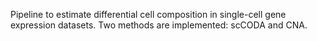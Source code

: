 Pipeline to estimate differential cell composition in single-cell gene expression datasets. Two methods are implemented: scCODA and CNA.
